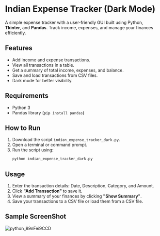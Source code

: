 # Indian Expense Tracker (Dark Mode)

A simple expense tracker with a user-friendly GUI built using Python, **Tkinter**, and **Pandas**. Track income, expenses, and manage your finances efficiently.

## Features

- Add income and expense transactions.
- View all transactions in a table.
- Get a summary of total income, expenses, and balance.
- Save and load transactions from CSV files.
- Dark mode for better visibility.

## Requirements

- Python 3
- Pandas library (`pip install pandas`)

## How to Run

1. Download the script `indian_expense_tracker_dark.py`.
2. Open a terminal or command prompt.
3. Run the script using:
   ```bash
   python indian_expense_tracker_dark.py
   ```

## Usage

1. Enter the transaction details: Date, Description, Category, and Amount.
2. Click **"Add Transaction"** to save it.
3. View a summary of your finances by clicking **"Show Summary"**.
4. Save your transactions to a CSV file or load them from a CSV file.

## Sample ScreenShot
![python_89nFei9CCD](https://github.com/user-attachments/assets/3f53a2cf-d179-4e29-8fe8-2c4e2d75f182)

